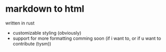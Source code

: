 # markdown to html

written in rust

- customizable styling (obviously)
- support for more formatting comming soon (if i want to, or if u want to contribute (tysm))